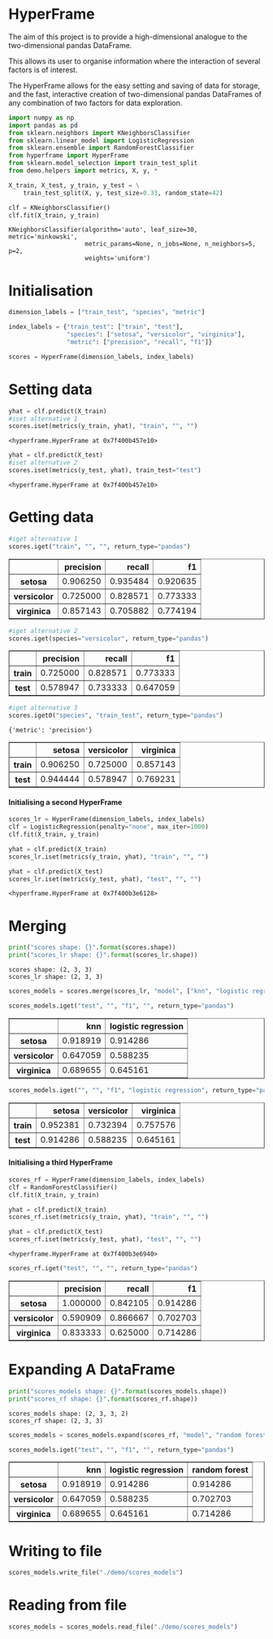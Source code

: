 # HyperFrame

The aim of this project is to provide a high-dimensional analogue to the two-dimensional pandas DataFrame.

This allows its user to organise information where the interaction of several factors is of interest.

The HyperFrame allows for the easy setting and saving of data for storage, and the fast, interactive creation of two-dimensional pandas DataFrames of any combination of two factors for data exploration.


```python
import numpy as np
import pandas as pd
from sklearn.neighbors import KNeighborsClassifier
from sklearn.linear_model import LogisticRegression
from sklearn.ensemble import RandomForestClassifier
from hyperframe import HyperFrame
from sklearn.model_selection import train_test_split
from demo.helpers import metrics, X, y, *
```


```python
X_train, X_test, y_train, y_test = \
    train_test_split(X, y, test_size=0.33, random_state=42)
```


```python
clf = KNeighborsClassifier()
clf.fit(X_train, y_train)
```




    KNeighborsClassifier(algorithm='auto', leaf_size=30, metric='minkowski',
                         metric_params=None, n_jobs=None, n_neighbors=5, p=2,
                         weights='uniform')



# Initialisation


```python
dimension_labels = ["train_test", "species", "metric"]

index_labels = {"train_test": ["train", "test"],
                "species": ["setosa", "versicolor", "virginica"],
                "metric": ["precision", "recall", "f1"]}

scores = HyperFrame(dimension_labels, index_labels)
```

# Setting data


```python
yhat = clf.predict(X_train)
#iset alternative 1
scores.iset(metrics(y_train, yhat), "train", "", "")
```




    <hyperframe.HyperFrame at 0x7f400b457e10>




```python
yhat = clf.predict(X_test)
#iset alternative 2
scores.iset(metrics(y_test, yhat), train_test="test")
```




    <hyperframe.HyperFrame at 0x7f400b457e10>



# Getting data


```python
#iget alternative 1
scores.iget("train", "", "", return_type="pandas")
```




<div>
<style scoped>
    .dataframe tbody tr th:only-of-type {
        vertical-align: middle;
    }

    .dataframe tbody tr th {
        vertical-align: top;
    }

    .dataframe thead th {
        text-align: right;
    }
</style>
<table border="1" class="dataframe">
  <thead>
    <tr style="text-align: right;">
      <th></th>
      <th>precision</th>
      <th>recall</th>
      <th>f1</th>
    </tr>
  </thead>
  <tbody>
    <tr>
      <th>setosa</th>
      <td>0.906250</td>
      <td>0.935484</td>
      <td>0.920635</td>
    </tr>
    <tr>
      <th>versicolor</th>
      <td>0.725000</td>
      <td>0.828571</td>
      <td>0.773333</td>
    </tr>
    <tr>
      <th>virginica</th>
      <td>0.857143</td>
      <td>0.705882</td>
      <td>0.774194</td>
    </tr>
  </tbody>
</table>
</div>




```python
#iget alternative 2
scores.iget(species="versicolor", return_type="pandas")
```




<div>
<style scoped>
    .dataframe tbody tr th:only-of-type {
        vertical-align: middle;
    }

    .dataframe tbody tr th {
        vertical-align: top;
    }

    .dataframe thead th {
        text-align: right;
    }
</style>
<table border="1" class="dataframe">
  <thead>
    <tr style="text-align: right;">
      <th></th>
      <th>precision</th>
      <th>recall</th>
      <th>f1</th>
    </tr>
  </thead>
  <tbody>
    <tr>
      <th>train</th>
      <td>0.725000</td>
      <td>0.828571</td>
      <td>0.773333</td>
    </tr>
    <tr>
      <th>test</th>
      <td>0.578947</td>
      <td>0.733333</td>
      <td>0.647059</td>
    </tr>
  </tbody>
</table>
</div>




```python
#iget alternative 3
scores.iget0("species", "train_test", return_type="pandas")
```

    {'metric': 'precision'}





<div>
<style scoped>
    .dataframe tbody tr th:only-of-type {
        vertical-align: middle;
    }

    .dataframe tbody tr th {
        vertical-align: top;
    }

    .dataframe thead th {
        text-align: right;
    }
</style>
<table border="1" class="dataframe">
  <thead>
    <tr style="text-align: right;">
      <th></th>
      <th>setosa</th>
      <th>versicolor</th>
      <th>virginica</th>
    </tr>
  </thead>
  <tbody>
    <tr>
      <th>train</th>
      <td>0.906250</td>
      <td>0.725000</td>
      <td>0.857143</td>
    </tr>
    <tr>
      <th>test</th>
      <td>0.944444</td>
      <td>0.578947</td>
      <td>0.769231</td>
    </tr>
  </tbody>
</table>
</div>



#### Initialising a second HyperFrame


```python
scores_lr = HyperFrame(dimension_labels, index_labels)
clf = LogisticRegression(penalty="none", max_iter=1000)
clf.fit(X_train, y_train)

yhat = clf.predict(X_train)
scores_lr.iset(metrics(y_train, yhat), "train", "", "")

yhat = clf.predict(X_test)
scores_lr.iset(metrics(y_test, yhat), "test", "", "")
```




    <hyperframe.HyperFrame at 0x7f400b3e6128>



# Merging


```python
print("scores shape: {}".format(scores.shape))
print("scores_lr shape: {}".format(scores_lr.shape))
```

    scores shape: (2, 3, 3)
    scores_lr shape: (2, 3, 3)



```python
scores_models = scores.merge(scores_lr, "model", ["knn", "logistic regression"])
```


```python
scores_models.iget("test", "", "f1", "", return_type="pandas")
```




<div>
<style scoped>
    .dataframe tbody tr th:only-of-type {
        vertical-align: middle;
    }

    .dataframe tbody tr th {
        vertical-align: top;
    }

    .dataframe thead th {
        text-align: right;
    }
</style>
<table border="1" class="dataframe">
  <thead>
    <tr style="text-align: right;">
      <th></th>
      <th>knn</th>
      <th>logistic regression</th>
    </tr>
  </thead>
  <tbody>
    <tr>
      <th>setosa</th>
      <td>0.918919</td>
      <td>0.914286</td>
    </tr>
    <tr>
      <th>versicolor</th>
      <td>0.647059</td>
      <td>0.588235</td>
    </tr>
    <tr>
      <th>virginica</th>
      <td>0.689655</td>
      <td>0.645161</td>
    </tr>
  </tbody>
</table>
</div>




```python
scores_models.iget("", "", "f1", "logistic regression", return_type="pandas")
```




<div>
<style scoped>
    .dataframe tbody tr th:only-of-type {
        vertical-align: middle;
    }

    .dataframe tbody tr th {
        vertical-align: top;
    }

    .dataframe thead th {
        text-align: right;
    }
</style>
<table border="1" class="dataframe">
  <thead>
    <tr style="text-align: right;">
      <th></th>
      <th>setosa</th>
      <th>versicolor</th>
      <th>virginica</th>
    </tr>
  </thead>
  <tbody>
    <tr>
      <th>train</th>
      <td>0.952381</td>
      <td>0.732394</td>
      <td>0.757576</td>
    </tr>
    <tr>
      <th>test</th>
      <td>0.914286</td>
      <td>0.588235</td>
      <td>0.645161</td>
    </tr>
  </tbody>
</table>
</div>



#### Initialising a third HyperFrame


```python
scores_rf = HyperFrame(dimension_labels, index_labels)
clf = RandomForestClassifier()
clf.fit(X_train, y_train)

yhat = clf.predict(X_train)
scores_rf.iset(metrics(y_train, yhat), "train", "", "")

yhat = clf.predict(X_test)
scores_rf.iset(metrics(y_test, yhat), "test", "", "")
```




    <hyperframe.HyperFrame at 0x7f400b3e6940>




```python
scores_rf.iget("test", "", "", return_type="pandas")
```




<div>
<style scoped>
    .dataframe tbody tr th:only-of-type {
        vertical-align: middle;
    }

    .dataframe tbody tr th {
        vertical-align: top;
    }

    .dataframe thead th {
        text-align: right;
    }
</style>
<table border="1" class="dataframe">
  <thead>
    <tr style="text-align: right;">
      <th></th>
      <th>precision</th>
      <th>recall</th>
      <th>f1</th>
    </tr>
  </thead>
  <tbody>
    <tr>
      <th>setosa</th>
      <td>1.000000</td>
      <td>0.842105</td>
      <td>0.914286</td>
    </tr>
    <tr>
      <th>versicolor</th>
      <td>0.590909</td>
      <td>0.866667</td>
      <td>0.702703</td>
    </tr>
    <tr>
      <th>virginica</th>
      <td>0.833333</td>
      <td>0.625000</td>
      <td>0.714286</td>
    </tr>
  </tbody>
</table>
</div>



# Expanding A DataFrame


```python
print("scores_models shape: {}".format(scores_models.shape))
print("scores_rf shape: {}".format(scores_rf.shape))
```

    scores_models shape: (2, 3, 3, 2)
    scores_rf shape: (2, 3, 3)



```python
scores_models = scores_models.expand(scores_rf, "model", "random forest")
```


```python
scores_models.iget("test", "", "f1", "", return_type="pandas")
```




<div>
<style scoped>
    .dataframe tbody tr th:only-of-type {
        vertical-align: middle;
    }

    .dataframe tbody tr th {
        vertical-align: top;
    }

    .dataframe thead th {
        text-align: right;
    }
</style>
<table border="1" class="dataframe">
  <thead>
    <tr style="text-align: right;">
      <th></th>
      <th>knn</th>
      <th>logistic regression</th>
      <th>random forest</th>
    </tr>
  </thead>
  <tbody>
    <tr>
      <th>setosa</th>
      <td>0.918919</td>
      <td>0.914286</td>
      <td>0.914286</td>
    </tr>
    <tr>
      <th>versicolor</th>
      <td>0.647059</td>
      <td>0.588235</td>
      <td>0.702703</td>
    </tr>
    <tr>
      <th>virginica</th>
      <td>0.689655</td>
      <td>0.645161</td>
      <td>0.714286</td>
    </tr>
  </tbody>
</table>
</div>



# Writing to file


```python
scores_models.write_file("./demo/scores_models")
```

# Reading from file


```python
scores_models = scores_models.read_file("./demo/scores_models")
```
